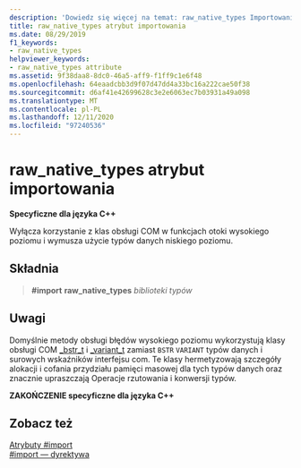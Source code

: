 ```yaml
---
description: 'Dowiedz się więcej na temat: raw_native_types Importowanie atrybutu'
title: raw_native_types atrybut importowania
ms.date: 08/29/2019
f1_keywords:
- raw_native_types
helpviewer_keywords:
- raw_native_types attribute
ms.assetid: 9f38daa8-8dc0-46a5-aff9-f1ff9c1e6f48
ms.openlocfilehash: 64eaadcbb3d9f07d47dd4a33bc16a222cae50f38
ms.sourcegitcommit: d6af41e42699628c3e2e6063ec7b03931a49a098
ms.translationtype: MT
ms.contentlocale: pl-PL
ms.lasthandoff: 12/11/2020
ms.locfileid: "97240536"
---
```

# <a name="raw_native_types-import-attribute"></a>raw_native_types atrybut importowania

**Specyficzne dla języka C++**

Wyłącza korzystanie z klas obsługi COM w funkcjach otoki wysokiego poziomu i wymusza użycie typów danych niskiego poziomu.

## <a name="syntax"></a>Składnia

> **#import** **raw_native_types** *biblioteki typów*

## <a name="remarks"></a>Uwagi

Domyślnie metody obsługi błędów wysokiego poziomu wykorzystują klasy obsługi COM [_bstr_t](../cpp/bstr-t-class.md) i [_variant_t](../cpp/variant-t-class.md) zamiast `BSTR` `VARIANT` typów danych i surowych wskaźników interfejsu com. Te klasy hermetyzowają szczegóły alokacji i cofania przydziału pamięci masowej dla tych typów danych oraz znacznie upraszczają Operacje rzutowania i konwersji typów.

**ZAKOŃCZENIE specyficzne dla języka C++**

## <a name="see-also"></a>Zobacz też

[Atrybuty #import](../preprocessor/hash-import-attributes-cpp.md)\
[#import — dyrektywa](../preprocessor/hash-import-directive-cpp.md)

